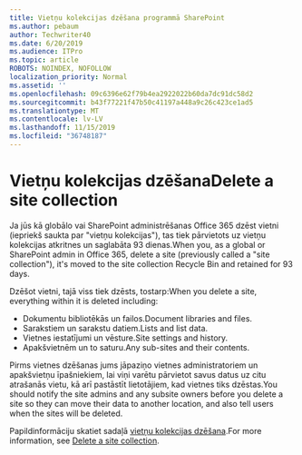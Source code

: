 ```yaml
---
title: Vietņu kolekcijas dzēšana programmā SharePoint
ms.author: pebaum
author: Techwriter40
ms.date: 6/20/2019
ms.audience: ITPro
ms.topic: article
ROBOTS: NOINDEX, NOFOLLOW
localization_priority: Normal
ms.assetid: ''
ms.openlocfilehash: 09c6396e62f79b4ea2922022b60da7dc91dc58d2
ms.sourcegitcommit: b43f77221f47b50c41197a448a9c26c423ce1ad5
ms.translationtype: MT
ms.contentlocale: lv-LV
ms.lasthandoff: 11/15/2019
ms.locfileid: "36748187"
---
```

# <a name="delete-a-site-collection"></a><span data-ttu-id="bd45d-102">Vietņu kolekcijas dzēšana</span><span class="sxs-lookup"><span data-stu-id="bd45d-102">Delete a site collection</span></span>

<span data-ttu-id="bd45d-103">Ja jūs kā globālo vai SharePoint administrēšanas Office 365 dzēst vietni (iepriekš saukta par "vietņu kolekcijas"), tas tiek pārvietots uz vietņu kolekcijas atkritnes un saglabāta 93 dienas.</span><span class="sxs-lookup"><span data-stu-id="bd45d-103">When you, as a global or SharePoint admin in Office 365, delete a site (previously called a "site collection"), it's moved to the site collection Recycle Bin and retained for 93 days.</span></span> 

<span data-ttu-id="bd45d-104">Dzēšot vietni, tajā viss tiek dzēsts, tostarp:</span><span class="sxs-lookup"><span data-stu-id="bd45d-104">When you delete a site, everything within it is deleted including:</span></span>

- <span data-ttu-id="bd45d-105">Dokumentu bibliotēkās un failos.</span><span class="sxs-lookup"><span data-stu-id="bd45d-105">Document libraries and files.</span></span>
- <span data-ttu-id="bd45d-106">Sarakstiem un sarakstu datiem.</span><span class="sxs-lookup"><span data-stu-id="bd45d-106">Lists and list data.</span></span>
- <span data-ttu-id="bd45d-107">Vietnes iestatījumi un vēsture.</span><span class="sxs-lookup"><span data-stu-id="bd45d-107">Site settings and history.</span></span>
- <span data-ttu-id="bd45d-108">Apakšvietnēm un to saturu.</span><span class="sxs-lookup"><span data-stu-id="bd45d-108">Any sub-sites and their contents.</span></span>

<span data-ttu-id="bd45d-109">Pirms vietnes dzēšanas jums jāpaziņo vietnes administratoriem un apakšvietņu īpašniekiem, lai viņi varētu pārvietot savus datus uz citu atrašanās vietu, kā arī pastāstīt lietotājiem, kad vietnes tiks dzēstas.</span><span class="sxs-lookup"><span data-stu-id="bd45d-109">You should notify the site admins and any subsite owners before you delete a site so they can move their data to another location, and also tell users when the sites will be deleted.</span></span> 

<span data-ttu-id="bd45d-110">Papildinformāciju skatiet sadaļā [vietņu kolekcijas dzēšana](https://docs.microsoft.com/sharepoint/delete-site-collection).</span><span class="sxs-lookup"><span data-stu-id="bd45d-110">For more information, see [Delete a site collection](https://docs.microsoft.com/sharepoint/delete-site-collection).</span></span> 